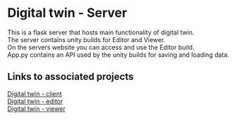 # Digital twin - Server
This is a flask server that hosts main functionality of digital twin.<br>
The server contains unity builds for Editor and Viewer.<br>
On the servers website you can access and use the Editor build.<br>
App.py contains an API used by the unity builds for saving and loading data.<br>

## Links to associated projects
[Digital twin - client](https://github.com/TheJosephBear/DigitalTwin-Client) <br>
[Digital twin - editor](https://github.com/TheJosephBear/DigitalTwin-UnityProjectEditor) <br>
[Digital twin - viewer](https://github.com/TheJosephBear/DigitalTwin-UnityProjectViewer) <br>
